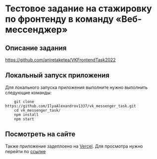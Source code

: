 # Тестовое задание на стажировку по фронтенду в команду «Веб-мессенджер»
## Описание задания
https://github.com/aniretaketea/VKFrontendTask2022
## Локальный запуск приложения
Для локального запуска приложения выполните нужно выполнить следующие команды:
```
    git clone https://github.com/IlyaAlexandrov1337/vk_messenger_task.git
    cd vk_messenger_task/
    npm install
    npm start
```

## Посмотреть на сайте
Также приложение задеплоено на [Vercel](https://vercel.com/).
Для просмотра нужно перейти по [ссылке](https://vk-messenger-task.vercel.app/)
